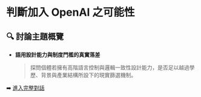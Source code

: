 # 判斷加入 OpenAI 之可能性

## 🔍 討論主題概覽

- **語用設計能力與制度門檻的真實落差**
  > 探問個體若擁有高階語言控制與邏輯一致性設計能力，是否足以越過學歷、背景與產業結構所設下的現實篩選機制。

➡️ [進入完整對話](https://chatgpt.com/share/68082f40-8f98-800c-97ad-e604077cd14a)

